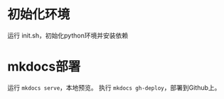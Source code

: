
# 初始化环境

运行 init.sh，初始化python环境并安装依赖

# mkdocs部署

运行 `mkdocs serve`，本地预览。
执行 `mkdocs gh-deploy`，部署到Github上。